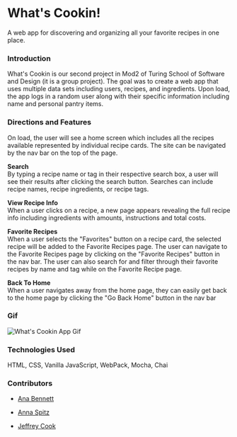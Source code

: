 # What's Cookin!
A web app for discovering and organizing all your favorite recipes in one place.

### Introduction

What's Cookin is our second project in Mod2 of Turing School of Software and Design (it is a group project). The goal was to create a web app that uses multiple data sets including users, recipes, and ingredients. Upon load, the app logs in a random user along with their specific information including name and personal pantry items.<br>



### Directions and Features

On load, the user will see a home screen which includes all the recipes available represented by individual recipe cards. The site can be navigated by the nav bar on the top of the page.

**Search**<br>By typing a recipe name or tag in their respective search box, a user will see their results after clicking the search button. Searches can include recipe names, recipe ingredients, or recipe tags.

**View Recipe Info**<br>When a user clicks on a recipe, a new page appears revealing the full recipe info including ingredients with amounts, instructions and total costs.

**Favorite Recipes**<br>When a user selects the "Favorites" button on a recipe card, the selected recipe will be added to the Favorite Recipes page. The user can navigate to the Favorite Recipes page by clicking on the "Favorite Recipes" button in the nav bar. The user can also search for and filter through their favorite recipes by name and tag while on the Favorite Recipe page.

**Back To Home**<br>When a user navigates away from the home page, they can easily get back to the home page by clicking the "Go Back Home" button in the nav bar

### Gif

![What's Cookin App Gif](./src/images/whats-cookin.gif)

### Technologies Used

HTML, CSS, Vanilla JavaScript, WebPack, Mocha, Chai

### Contributors

* [Ana Bennett](https://github.com/AnaBennett11)

* [Anna Spitz](https://github.com/aspitz1)

* [Jeffrey Cook](https://github.com/JCookDev)
